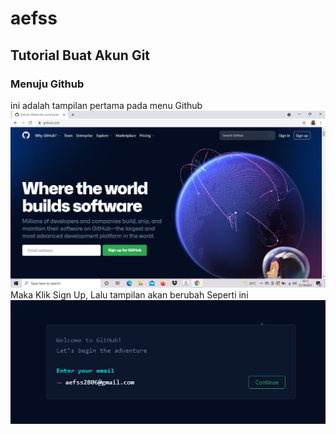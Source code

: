 # aefss
## Tutorial Buat Akun Git

### Menuju Github
ini adalah tampilan pertama pada menu Github
![Gambar1](screenshot/ss1.png)
Maka Klik Sign Up, Lalu tampilan akan berubah Seperti ini
![Gambar2](screenshot/ss2.png)